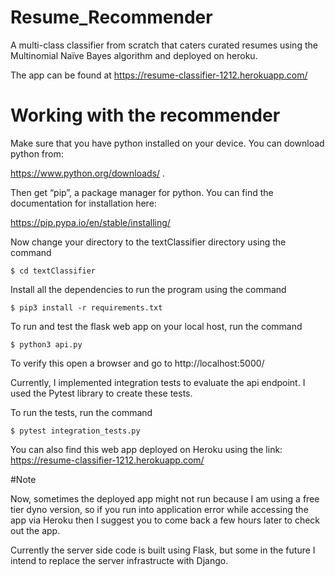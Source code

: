 # Resume_Recommender

A multi-class classifier from scratch that caters curated resumes using the Multinomial Naïve Bayes algorithm and deployed on heroku.

The app can be found at https://resume-classifier-1212.herokuapp.com/

# Working with the recommender

Make sure that you have python installed on your device. You can download python from:

https://www.python.org/downloads/ .

Then get “pip”, a package manager for python. You can find the documentation for installation here:

https://pip.pypa.io/en/stable/installing/

Now change your directory to the textClassifier directory using the command

`$ cd textClassifier`

Install all the dependencies to run the program using the command

`$ pip3 install -r requirements.txt`

To run and test the flask web app on your local host, run the command

`$ python3 api.py`

To verify this open a browser and go to http://localhost:5000/

Currently, I implemented integration tests to evaluate the api endpoint. I used the Pytest library to create these tests.

To run the tests, run the command

`$ pytest integration_tests.py`

You can also find this web app deployed on Heroku using the link: https://resume-classifier-1212.herokuapp.com/

#Note

Now, sometimes the deployed app might not run because I am using a free tier dyno version, so if you run into application error while accessing the app via Heroku then I suggest you to come back a few hours later to check out the app.

Currently the server side code is built using Flask, but some in the future I intend to replace the server infrastructe with Django.

